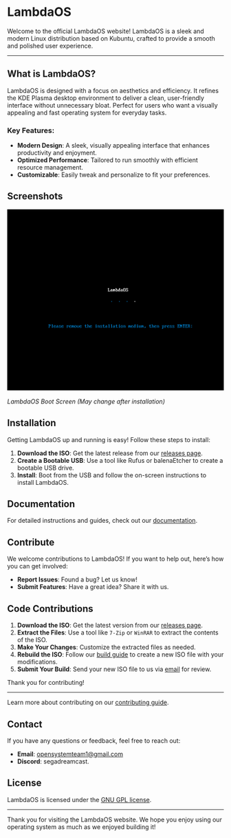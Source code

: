 # LambdaOS

Welcome to the official LambdaOS website! LambdaOS is a sleek and modern Linux distribution based on Kubuntu, crafted to provide a smooth and polished user experience.

---

## What is LambdaOS?

LambdaOS is designed with a focus on aesthetics and efficiency. It refines the KDE Plasma desktop environment to deliver a clean, user-friendly interface without unnecessary bloat. Perfect for users who want a visually appealing and fast operating system for everyday tasks.

### Key Features:
- **Modern Design**: A sleek, visually appealing interface that enhances productivity and enjoyment.
- **Optimized Performance**: Tailored to run smoothly with efficient resource management.
- **Customizable**: Easily tweak and personalize to fit your preferences.

## Screenshots

![Screenshot 1](screenshot1.png)

*LambdaOS Boot Screen (May change after installation)*

## Installation

Getting LambdaOS up and running is easy! Follow these steps to install:

1. **Download the ISO**: Get the latest release from our [releases page](https://drive.google.com/file/d/1vrZ7_jmjTdc_1lPE_mvkyO74ilKF2D6V/view?usp=sharing).
2. **Create a Bootable USB**: Use a tool like Rufus or balenaEtcher to create a bootable USB drive.
3. **Install**: Boot from the USB and follow the on-screen instructions to install LambdaOS.

## Documentation

For detailed instructions and guides, check out our [documentation](documentation.md).

## Contribute

We welcome contributions to LambdaOS! If you want to help out, here’s how you can get involved:

- **Report Issues**: Found a bug? Let us know!
- **Submit Features**: Have a great idea? Share it with us.

## Code Contributions

1. **Download the ISO**: Get the latest version from our [releases page](https://drive.google.com/file/d/1vrZ7_jmjTdc_1lPE_mvkyO74ilKF2D6V/view?usp=sharing).
2. **Extract the Files**: Use a tool like `7-Zip` or `WinRAR` to extract the contents of the ISO.
3. **Make Your Changes**: Customize the extracted files as needed.
4. **Rebuild the ISO**: Follow our [build guide](build_guide.md) to create a new ISO file with your modifications.
5. **Submit Your Build**: Send your new ISO file to us via [email](mailto:opensystemteam1@gmail.com) for review.

Thank you for contributing!

---

Learn more about contributing on our [contributing guide](https://theosteam.github.io/projects/contributing.md).

## Contact

If you have any questions or feedback, feel free to reach out:

- **Email**: [opensystemteam1@gmail.com](mailto:opensystemteam1@gmail.com)
- **Discord**: segadreamcast.

## License

LambdaOS is licensed under the [GNU GPL license](LICENSE).

---

Thank you for visiting the LambdaOS website. We hope you enjoy using our operating system as much as we enjoyed building it!
